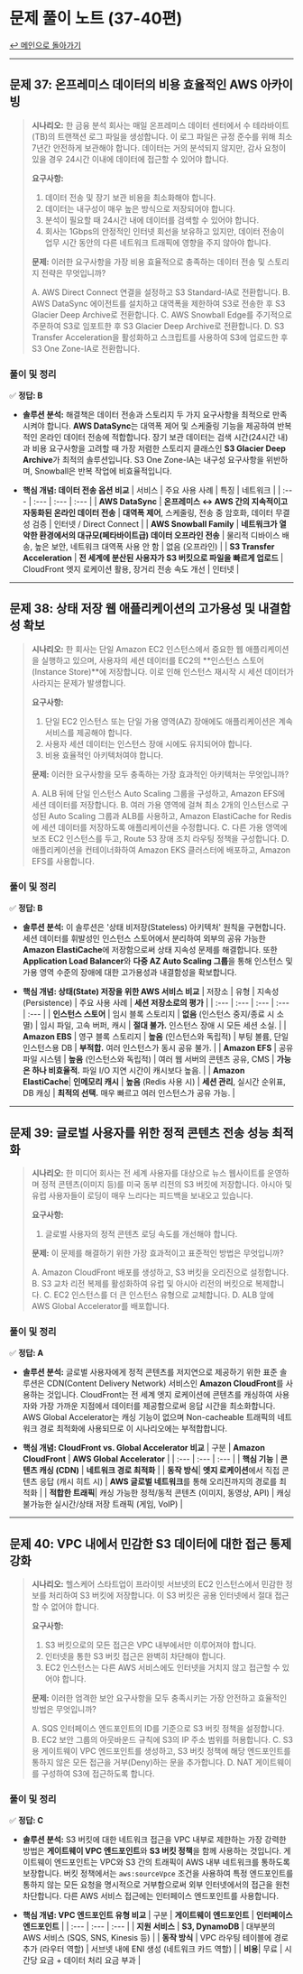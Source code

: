 # 문제 풀이 노트 (37-40편)

[↩️ 메인으로 돌아가기](../README.md)

---

## 문제 37: 온프레미스 데이터의 비용 효율적인 AWS 아카이빙

> **시나리오:**
> 한 금융 분석 회사는 매일 온프레미스 데이터 센터에서 수 테라바이트(TB)의 트랜잭션 로그 파일을 생성합니다. 이 로그 파일은 규정 준수를 위해 최소 7년간 안전하게 보관해야 합니다. 데이터는 거의 분석되지 않지만, 감사 요청이 있을 경우 24시간 이내에 데이터에 접근할 수 있어야 합니다.
>
> **요구사항:**
> 1.  데이터 전송 및 장기 보관 비용을 최소화해야 합니다.
> 2.  데이터는 내구성이 매우 높은 방식으로 저장되어야 합니다.
> 3.  분석이 필요할 때 24시간 내에 데이터를 검색할 수 있어야 합니다.
> 4.  회사는 1Gbps의 안정적인 인터넷 회선을 보유하고 있지만, 데이터 전송이 업무 시간 동안의 다른 네트워크 트래픽에 영향을 주지 않아야 합니다.
>
> **문제:**
> 이러한 요구사항을 가장 비용 효율적으로 충족하는 데이터 전송 및 스토리지 전략은 무엇입니까?
>
> A. AWS Direct Connect 연결을 설정하고 S3 Standard-IA로 전환합니다.
> B. AWS DataSync 에이전트를 설치하고 대역폭을 제한하여 S3로 전송한 후 S3 Glacier Deep Archive로 전환합니다.
> C. AWS Snowball Edge를 주기적으로 주문하여 S3로 임포트한 후 S3 Glacier Deep Archive로 전환합니다.
> D. S3 Transfer Acceleration을 활성화하고 스크립트를 사용하여 S3에 업로드한 후 S3 One Zone-IA로 전환합니다.

### 풀이 및 정리

✅ **정답: B**

- **솔루션 분석:** 해결책은 데이터 전송과 스토리지 두 가지 요구사항을 최적으로 만족시켜야 합니다. **AWS DataSync**는 대역폭 제어 및 스케줄링 기능을 제공하여 반복적인 온라인 데이터 전송에 적합합니다. 장기 보관 데이터는 검색 시간(24시간 내)과 비용 요구사항을 고려할 때 가장 저렴한 스토리지 클래스인 **S3 Glacier Deep Archive**가 최적의 솔루션입니다. S3 One Zone-IA는 내구성 요구사항을 위반하며, Snowball은 반복 작업에 비효율적입니다.

- **핵심 개념: 데이터 전송 옵션 비교**
| 서비스 | 주요 사용 사례 | 특징 | 네트워크 |
| :--- | :--- | :--- | :--- |
| **AWS DataSync** | **온프레미스 ↔ AWS 간의 지속적이고 자동화된 온라인 데이터 전송** | **대역폭 제어**, 스케줄링, 전송 중 암호화, 데이터 무결성 검증 | 인터넷 / Direct Connect |
| **AWS Snowball Family** | **네트워크가 열악한 환경에서의 대규모(페타바이트급) 데이터 오프라인 전송** | 물리적 디바이스 배송, 높은 보안, 네트워크 대역폭 사용 안 함 | 없음 (오프라인) |
| **S3 Transfer Acceleration** | **전 세계에 분산된 사용자가 S3 버킷으로 파일을 빠르게 업로드** | CloudFront 엣지 로케이션 활용, 장거리 전송 속도 개선 | 인터넷 |


---

## 문제 38: 상태 저장 웹 애플리케이션의 고가용성 및 내결함성 확보

> **시나리오:**
> 한 회사는 단일 Amazon EC2 인스턴스에서 중요한 웹 애플리케이션을 실행하고 있으며, 사용자의 세션 데이터를 EC2의 **인스턴스 스토어(Instance Store)**에 저장합니다. 이로 인해 인스턴스 재시작 시 세션 데이터가 사라지는 문제가 발생합니다.
>
> **요구사항:**
> 1.  단일 EC2 인스턴스 또는 단일 가용 영역(AZ) 장애에도 애플리케이션은 계속 서비스를 제공해야 합니다.
> 2.  사용자 세션 데이터는 인스턴스 장애 시에도 유지되어야 합니다.
> 3.  비용 효율적인 아키텍처여야 합니다.
>
> **문제:**
> 이러한 요구사항을 모두 충족하는 가장 효과적인 아키텍처는 무엇입니까?
>
> A. ALB 뒤에 단일 인스턴스 Auto Scaling 그룹을 구성하고, Amazon EFS에 세션 데이터를 저장합니다.
> B. 여러 가용 영역에 걸쳐 최소 2개의 인스턴스로 구성된 Auto Scaling 그룹과 ALB를 사용하고, Amazon ElastiCache for Redis에 세션 데이터를 저장하도록 애플리케이션을 수정합니다.
> C. 다른 가용 영역에 보조 EC2 인스턴스를 두고, Route 53 장애 조치 라우팅 정책을 구성합니다.
> D. 애플리케이션을 컨테이너화하여 Amazon EKS 클러스터에 배포하고, Amazon EFS를 사용합니다.

### 풀이 및 정리

✅ **정답: B**

- **솔루션 분석:** 이 솔루션은 '상태 비저장(Stateless) 아키텍처' 원칙을 구현합니다. 세션 데이터를 휘발성인 인스턴스 스토어에서 분리하여 외부의 공유 가능한 **Amazon ElastiCache**에 저장함으로써 상태 지속성 문제를 해결합니다. 또한 **Application Load Balancer**와 **다중 AZ Auto Scaling 그룹**을 통해 인스턴스 및 가용 영역 수준의 장애에 대한 고가용성과 내결함성을 확보합니다.

- **핵심 개념: 상태(State) 저장을 위한 AWS 서비스 비교**
| 저장소 | 유형 | 지속성(Persistence) | 주요 사용 사례 | **세션 저장소로의 평가** |
| :--- | :--- | :--- | :--- | :--- |
| **인스턴스 스토어** | 임시 블록 스토리지 | **없음** (인스턴스 중지/종료 시 소멸) | 임시 파일, 고속 버퍼, 캐시 | **절대 불가.** 인스턴스 장애 시 모든 세션 소실. |
| **Amazon EBS** | 영구 블록 스토리지 | **높음** (인스턴스와 독립적) | 부팅 볼륨, 단일 인스턴스용 DB | **부적합.** 여러 인스턴스가 동시 공유 불가. |
| **Amazon EFS** | 공유 파일 시스템 | **높음** (인스턴스와 독립적) | 여러 웹 서버의 콘텐츠 공유, CMS | **가능은 하나 비효율적.** 파일 I/O 지연 시간이 캐시보다 높음. |
| **Amazon ElastiCache**| **인메모리 캐시** | **높음** (Redis 사용 시) | **세션 관리**, 실시간 순위표, DB 캐싱 | **최적의 선택.** 매우 빠르고 여러 인스턴스가 공유 가능. |

---

## 문제 39: 글로벌 사용자를 위한 정적 콘텐츠 전송 성능 최적화

> **시나리오:**
> 한 미디어 회사는 전 세계 사용자를 대상으로 뉴스 웹사이트를 운영하며 정적 콘텐츠(이미지 등)를 미국 동부 리전의 S3 버킷에 저장합니다. 아시아 및 유럽 사용자들이 로딩이 매우 느리다는 피드백을 보내오고 있습니다.
>
> **요구사항:**
> 1.  글로벌 사용자의 정적 콘텐츠 로딩 속도를 개선해야 합니다.
>
> **문제:**
> 이 문제를 해결하기 위한 가장 효과적이고 표준적인 방법은 무엇입니까?
>
> A. Amazon CloudFront 배포를 생성하고, S3 버킷을 오리진으로 설정합니다.
> B. S3 교차 리전 복제를 활성화하여 유럽 및 아시아 리전의 버킷으로 복제합니다.
> C. EC2 인스턴스를 더 큰 인스턴스 유형으로 교체합니다.
> D. ALB 앞에 AWS Global Accelerator를 배포합니다.

### 풀이 및 정리

✅ **정답: A**

- **솔루션 분석:** 글로벌 사용자에게 정적 콘텐츠를 저지연으로 제공하기 위한 표준 솔루션은 CDN(Content Delivery Network) 서비스인 **Amazon CloudFront**를 사용하는 것입니다. CloudFront는 전 세계 엣지 로케이션에 콘텐츠를 캐싱하여 사용자와 가장 가까운 지점에서 데이터를 제공함으로써 응답 시간을 최소화합니다. AWS Global Accelerator는 캐싱 기능이 없으며 Non-cacheable 트래픽의 네트워크 경로 최적화에 사용되므로 이 시나리오에는 부적합합니다.

- **핵심 개념: CloudFront vs. Global Accelerator 비교**
| 구분 | **Amazon CloudFront** | **AWS Global Accelerator** |
| :--- | :--- | :--- |
| **핵심 기능** | **콘텐츠 캐싱 (CDN)** | **네트워크 경로 최적화** |
| **동작 방식**| **엣지 로케이션**에서 직접 콘텐츠 응답 (캐시 히트 시) | **AWS 글로벌 네트워크**를 통해 오리진까지의 경로를 최적화 |
| **적합한 트래픽**| 캐싱 가능한 정적/동적 콘텐츠 (이미지, 동영상, API) | 캐싱 불가능한 실시간/상태 저장 트래픽 (게임, VoIP) |


---

## 문제 40: VPC 내에서 민감한 S3 데이터에 대한 접근 통제 강화

> **시나리오:**
> 헬스케어 스타트업이 프라이빗 서브넷의 EC2 인스턴스에서 민감한 정보를 처리하여 S3 버킷에 저장합니다. 이 S3 버킷은 공용 인터넷에서 절대 접근할 수 없어야 합니다.
>
> **요구사항:**
> 1.  S3 버킷으로의 모든 접근은 VPC 내부에서만 이루어져야 합니다.
> 2.  인터넷을 통한 S3 버킷 접근은 완벽히 차단해야 합니다.
> 3.  EC2 인스턴스는 다른 AWS 서비스에도 인터넷을 거치지 않고 접근할 수 있어야 합니다.
>
> **문제:**
> 이러한 엄격한 보안 요구사항을 모두 충족시키는 가장 안전하고 효율적인 방법은 무엇입니까?
>
> A. SQS 인터페이스 엔드포인트의 ID를 기준으로 S3 버킷 정책을 설정합니다.
> B. EC2 보안 그룹의 아웃바운드 규칙에 S3의 IP 주소 범위를 허용합니다.
> C. S3용 게이트웨이 VPC 엔드포인트를 생성하고, S3 버킷 정책에 해당 엔드포인트를 통하지 않은 모든 접근을 거부(Deny)하는 문을 추가합니다.
> D. NAT 게이트웨이를 구성하여 S3에 접근하도록 합니다.

### 풀이 및 정리

✅ **정답: C**

- **솔루션 분석:** S3 버킷에 대한 네트워크 접근을 VPC 내부로 제한하는 가장 강력한 방법은 **게이트웨이 VPC 엔드포인트**와 **S3 버킷 정책**을 함께 사용하는 것입니다. 게이트웨이 엔드포인트는 VPC와 S3 간의 트래픽이 AWS 내부 네트워크를 통하도록 보장합니다. 버킷 정책에서는 `aws:sourceVpce` 조건을 사용하여 특정 엔드포인트를 통하지 않는 모든 요청을 명시적으로 거부함으로써 외부 인터넷에서의 접근을 원천 차단합니다. 다른 AWS 서비스 접근에는 인터페이스 엔드포인트를 사용합니다.

- **핵심 개념: VPC 엔드포인트 유형 비교**
| 구분 | **게이트웨이 엔드포인트** | **인터페이스 엔드포인트** |
| :--- | :--- | :--- |
| **지원 서비스** | **S3, DynamoDB** | 대부분의 AWS 서비스 (SQS, SNS, Kinesis 등) |
| **동작 방식** | VPC 라우팅 테이블에 경로 추가 (라우터 역할) | 서브넷 내에 ENI 생성 (네트워크 카드 역할) |
| **비용**| 무료 | 시간당 요금 + 데이터 처리 요금 부과 |
